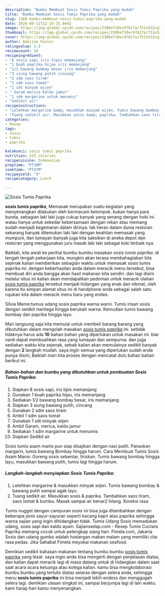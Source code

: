 ```yaml
---
description: "Bumbu Membuat Sosis Tumis Paprika yang mudah"
title: "Bumbu Membuat Sosis Tumis Paprika yang mudah"
slug: 1360-bumbu-membuat-sosis-tumis-paprika-yang-mudah
date: 2020-09-11T12:19:25.044Z
image: https://img-global.cpcdn.com/recipes/2306ef10ec97817a/751x532cq70/sosis-tumis-paprika-foto-resep-utama.jpg
thumbnail: https://img-global.cpcdn.com/recipes/2306ef10ec97817a/751x532cq70/sosis-tumis-paprika-foto-resep-utama.jpg
cover: https://img-global.cpcdn.com/recipes/2306ef10ec97817a/751x532cq70/sosis-tumis-paprika-foto-resep-utama.jpg
author: Adeline Foster
ratingvalue: 3.5
reviewcount: 10
recipeingredient:
- "8 sosis sapi iris tipis memanjang"
- "1 buah paprika hijau iris memanjang"
- "1/2 bawang bombay besar iris memanjang"
- "3 siung bawang putih cincang"
- "2 sdm saos tiram"
- "1 sdm saos tomat"
- "1 sdt minyak wijen"
- " Garam merica kaldu jamur"
- "1 sdm margarine untuk menumis"
- "Sedikit air"
recipeinstructions:
- "Lelehkan margarine &amp; masukkan minyak wijen. Tumis bawang bombay &amp; bawang putih sampai agak layu."
- "Tuang sedikit air. Masukkan sosis &amp; paprika. Tambahkan saos tiram, saos tomat &amp; bumbu. Masak sampai air benar2 hilang. Koreksi rasa"
categories:
- Resep
tags:
- sosis
- tumis
- paprika

katakunci: sosis tumis paprika 
nutrition: 233 calories
recipecuisine: Indonesian
preptime: "PT38M"
cooktime: "PT47M"
recipeyield: "3"
recipecategory: Lunch

---
```



![Sosis Tumis Paprika](https://img-global.cpcdn.com/recipes/2306ef10ec97817a/751x532cq70/sosis-tumis-paprika-foto-resep-utama.jpg)

<b><i>sosis tumis paprika</i></b>, Memasak merupakan suatu kegiatan yang menyenangkan dilakukan oleh bermacam kelompok. bukan hanya para bunda, sebagian laki laki juga cukup banyak yang senang dengan hobi ini. walau hanya untuk sekedar kebersamaan dengan rekan atau memang sudah menjadi kegemaran dalam dirinya. tak heran dalam dunia restoran sekarang banyak ditemukan laki laki dengan keahlian memasak yang mumpuni, dan lumayan banyak juga kita saksikan di aneka depot dan restoran yang menggunakan juru masak laki laki sebagai koki terbaik nya.

Baiklah, kita awali ke perihal bumbu bumbu masakan <i>sosis tumis paprika</i>. di tengah tengah pekerjaan kita, mungkin akan terasa membahagiakan bila sejenak kalian memberikan sebagian waktu untuk memasak sosis tumis paprika ini. dengan keberhasilan anda dalam meracik menu tersebut, bisa membuat diri anda bangga akan hasil makanan kita sendiri. dan lagi disini melalui situs ini kalian akan mendapatkan pedoman untuk meracik olahan <u>sosis tumis paprika</u> tersebut menjadi hidangan yang enak dan nikmat, oleh karena itu simpan alamat situs ini di handphone anda sebagai salah satu rujukan kita dalam meracik menu baru yang endes.

Silvia Meme:tumus udang sosis paprika warna warni. Tumis irisan sosis dengan seidkit mentega hingga berubah warna. Kemudian tumis bawang bombay dan paprika hingga layu.


Mari langsung saja kita memulai untuk membeli barang barang yang dibutuhkan dalam mengolah masakan <u><i>sosis tumis paprika</i></u> ini. setidak tidaknya harus ada <b>10</b> bahan bahan yang diperlukan untuk masakan ini. biar nanti dapat membuahkan rasa yang lumayan dan sempurna. dan juga sediakan waktu kita sejenak, sebab kalian akan memulainya sedikit banyak dengan <b>2</b> langkah mudah. saya ingin semua yang diperlukan sudah anda punya disini, Baiklah mari kita proses dengan mencatat dulu bahan bahan berikut ini.

<!--inarticleads1-->

##### Bahan-bahan dan bumbu yang dibutuhkan untuk pembuatan Sosis Tumis Paprika:

1. Siapkan 8 sosis sapi, iris tipis memanjang
1. Gunakan 1 buah paprika hijau, iris memanjang
1. Sediakan 1/2 bawang bombay besar, iris memanjang
1. Siapkan 3 siung bawang putih, cincang
1. Gunakan 2 sdm saos tiram
1. Ambil 1 sdm saos tomat
1. Gunakan 1 sdt minyak wijen
1. Ambil  Garam, merica, kaldu jamur
1. Sediakan 1 sdm margarine untuk menumis
1. Siapkan Sedikit air


Sosis tumis asam manis pun siap disajikan dengan nasi putih. Panaskan margarin, tumis bawang Bombay hingga harum. Cara Membuat Tumis Sosis Asam Manis: Goreng sosis sebentar, tiriskan. Tumis bawang bombay hingga layu, masukkan bawang putih, tumis lagi hingga harum. 

<!--inarticleads2-->

##### Langkah-langkah menyiapkan Sosis Tumis Paprika:

1. Lelehkan margarine &amp; masukkan minyak wijen. Tumis bawang bombay &amp; bawang putih sampai agak layu.
1. Tuang sedikit air. Masukkan sosis &amp; paprika. Tambahkan saos tiram, saos tomat &amp; bumbu. Masak sampai air benar2 hilang. Koreksi rasa


Tumis nugget dengan campuran sosis ini bisa juga ditambahkan dengan beberapa jenis sayur-sayuran seperti kacang kapri atau paprika sehingga warna sajian yang ingin dihidangkan tidak. Tumis Udang Sosis memadukan udang, sosis sapi dan kaldu ayam. Sajiansedap.com - Resep Tumis Cuciwis Paprika memang cocok untuk pelengkap siang hari. Fimela.com, Jakarta Sosis dan udang gumbo adalah hodangan makan malam yang memiliki cita rasa pedas. Jika Sahabat Fimela meyukai makanan seafood. 

Demikian sedikit bahasan makanan tentang bumbu bumbu <u>sosis tumis paprika</u> yang lezat. saya ingin anda bisa mengerti dengan penjelasan diatas, dan kalian dapat meracik lagi di masa datang untuk di hidangkan dalam saat saat acara acara keluarga atau kolega kalian. kamu bisa mengkolaborasi bumbu bumbu yang tertulis diatas selaras dengan selera anda, sehingga menu <b>sosis tumis paprika</b> ini bisa menjadi lebih endess dan menggugah selera lagi. demikian ulasan singkat ini, sampai berjumpa lagi di lain waktu. kami harap hari kamu menyenangkan.
